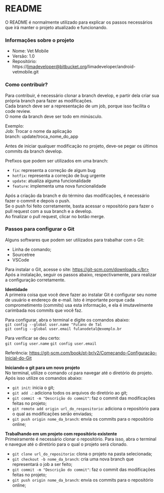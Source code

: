 # README #

O README é normalmente utilizado para explicar os passos necessários que irá manter o projeto atualizado e funcionando.

### Informações sobre o projeto ###

* Nome: Vet Mobile
* Versão: 1.0
* Repositório: https://limadeveloper@bitbucket.org/limadeveloper/android-vetmobile.git

### Como contribuir? ###

Para contribuir, é necessário clonar a branch develop, e partir dela criar sua própria branch para fazer as modificações.</br>
Cada branch deve ser a representação de um job, porque isso facilita o code review.</br>
O nome da branch deve ser todo em minúsculo.</br>

Exemplo:</br> 
Job: Trocar o nome da aplicação</br>
branch: update/troca_nome_do_app</br>

Antes de iniciar qualquer modificação no projeto, deve-se pegar os últimos commits da branch develop.</br>

Prefixos que podem ser utilizados em uma branch:</br>
- `fix`: representa a correção de algum bug</br>
- `hotfix`: representa a correção de bug urgente</br>
- `update`: atualiza alguma funcionalidade</br>
- `feature`: implementa uma nova funcionalidade</br>

Após a criação da branch e do término das modificações, é necessário fazer o commit e depois o push.</br>
Se o push foi feito corretamente, basta acessar o repositório para fazer o pull request com a sua branch e a develop.</br>
Ao finalizar o pull request, clicar no botão merge.

### Passos para configurar o Git ###

Alguns softwares que podem ser utilizados para trabalhar com o Git:
* Linha de comando;
* Sourcetree
* VSCode

Para instalar o Git, acesse o site: https://git-scm.com/downloads.</br>
Após a instalação, seguir os passos abaixo, respectivamente, para realizar a configuração corretamente.</br>

<b>Identidade</b></br>
A primeira coisa que você deve fazer ao instalar Git é configurar seu nome de usuário e endereço de e-mail. Isto é importante porque cada comprometimento (commits) usa esta informação, e ela é imutavelmente carimbada nos commits que você faz.</br>

Para configurar, abra o terminal e digite os comandos abaixo:</br>
`git config --global user.name "Fulano de Tal`</br>
`git config --global user.email fulanodetal@exemplo.br`

Para verificar se deu certo:</br>
`git config user.name`
`git config user.email`

Referência: https://git-scm.com/book/pt-br/v2/Começando-Configuração-Inicial-do-Git</br>

<b>Iniciando o git para um novo projeto</b></br>
No terminal, utilize o comando `cd` para navegar até o diretório do projeto. Após isso utilize os comandos abaixo:</br>

- `git init`: inicia o git;
- `git add .`: adiciona todos os arquivos do diretório ao git;
- `git commit -m "Descrição do commit"`: faz o commit das modificações feitas no projeto;
- `git remote add origin url_do_respositorio`: adiciona o repositório para o qual as modificações serão enviadas;
- `git push origin nome_da_branch`: envia os commits para o repositório online;

<b>Trabalhando em um projeto com repositório existente</b></br>
Primeiramente é necessário clonar o repositório. Para isso, abra o terminal e navegue até o diretório para o qual o projeto será clonado.

* `git clone url_do_repositorio`: clona o projeto na pasta selecionada;
* `git checkout -b nome_da_branch`: cria uma nova branch que representará o job a ser feito;
* `git commit -m "Descrição do commit"`: faz o commit das modificações feitas no projeto;
* `git push origin nome_da_branch`: envia os commits para o repositório online;
